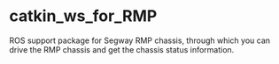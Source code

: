# catkin_ws_for_RMP
ROS support package for Segway RMP chassis, through which you can drive the RMP chassis and get the chassis status information.
